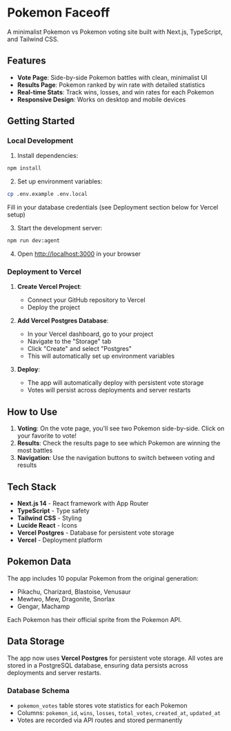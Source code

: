 # Pokemon Faceoff

A minimalist Pokemon vs Pokemon voting site built with Next.js, TypeScript, and Tailwind CSS.

## Features

- **Vote Page**: Side-by-side Pokemon battles with clean, minimalist UI
- **Results Page**: Pokemon ranked by win rate with detailed statistics
- **Real-time Stats**: Track wins, losses, and win rates for each Pokemon
- **Responsive Design**: Works on desktop and mobile devices

## Getting Started

### Local Development

1. Install dependencies:
```bash
npm install
```

2. Set up environment variables:
```bash
cp .env.example .env.local
```
Fill in your database credentials (see Deployment section below for Vercel setup)

3. Start the development server:
```bash
npm run dev:agent
```

4. Open [http://localhost:3000](http://localhost:3000) in your browser

### Deployment to Vercel

1. **Create Vercel Project**:
   - Connect your GitHub repository to Vercel
   - Deploy the project

2. **Add Vercel Postgres Database**:
   - In your Vercel dashboard, go to your project
   - Navigate to the "Storage" tab
   - Click "Create" and select "Postgres"
   - This will automatically set up environment variables

3. **Deploy**:
   - The app will automatically deploy with persistent vote storage
   - Votes will persist across deployments and server restarts

## How to Use

1. **Voting**: On the vote page, you'll see two Pokemon side-by-side. Click on your favorite to vote!
2. **Results**: Check the results page to see which Pokemon are winning the most battles
3. **Navigation**: Use the navigation buttons to switch between voting and results

## Tech Stack

- **Next.js 14** - React framework with App Router
- **TypeScript** - Type safety
- **Tailwind CSS** - Styling
- **Lucide React** - Icons
- **Vercel Postgres** - Database for persistent vote storage
- **Vercel** - Deployment platform

## Pokemon Data

The app includes 10 popular Pokemon from the original generation:
- Pikachu, Charizard, Blastoise, Venusaur
- Mewtwo, Mew, Dragonite, Snorlax
- Gengar, Machamp

Each Pokemon has their official sprite from the Pokemon API.

## Data Storage

The app now uses **Vercel Postgres** for persistent vote storage. All votes are stored in a PostgreSQL database, ensuring data persists across deployments and server restarts.

### Database Schema

- `pokemon_votes` table stores vote statistics for each Pokemon
- Columns: `pokemon_id`, `wins`, `losses`, `total_votes`, `created_at`, `updated_at`
- Votes are recorded via API routes and stored permanently